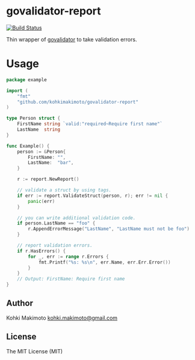 # govalidator-report

[![Build Status](https://travis-ci.org/kohkimakimoto/govalidator-report.svg?branch=master)](https://travis-ci.org/kohkimakimoto/govalidator-report)

Thin wrapper of [govalidator](https://github.com/asaskevich/govalidator) to take validation errors.

# Usage

```go
package example

import (
	"fmt"
	"github.com/kohkimakimoto/govalidator-report"
)

type Person struct {
	FirstName string `valid:"required~Require first name"`
	LastName  string
}

func Example() {
	person := &Person{
		FirstName: "",
		LastName:  "bar",
	}

	r := report.NewReport()

	// validate a struct by using tags.
	if err := report.ValidateStruct(person, r); err != nil {
		panic(err)
	}

	// you can write additional validation code.
	if person.LastName == "foo" {
		r.AppendErrorMessage("LastName", "LastName must not be foo")
	}

	// report validation errors.
	if r.HasErrors() {
		for _, err := range r.Errors {
			fmt.Printf("%s: %s\n", err.Name, err.Err.Error())
		}
	}
	// Output: FirstName: Require first name
}
```

## Author

Kohki Makimoto <kohki.makimoto@gmail.com>

## License

The MIT License (MIT)
